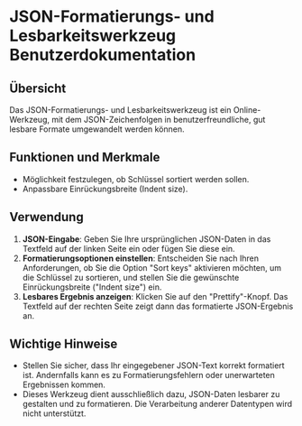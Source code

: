 # JSON-Formatierungs- und Lesbarkeitswerkzeug Benutzerdokumentation

## Übersicht

Das JSON-Formatierungs- und Lesbarkeitswerkzeug ist ein Online-Werkzeug, mit dem JSON-Zeichenfolgen in benutzerfreundliche, gut lesbare Formate umgewandelt werden können.

## Funktionen und Merkmale

* Möglichkeit festzulegen, ob Schlüssel sortiert werden sollen.
* Anpassbare Einrückungsbreite (Indent size).

## Verwendung

1. **JSON-Eingabe**: Geben Sie Ihre ursprünglichen JSON-Daten in das Textfeld auf der linken Seite ein oder fügen Sie diese ein.
2. **Formatierungsoptionen einstellen**: Entscheiden Sie nach Ihren Anforderungen, ob Sie die Option "Sort keys" aktivieren möchten, um die Schlüssel zu sortieren, und stellen Sie die gewünschte Einrückungsbreite ("Indent size") ein.
3. **Lesbares Ergebnis anzeigen**: Klicken Sie auf den "Prettify"-Knopf. Das Textfeld auf der rechten Seite zeigt dann das formatierte JSON-Ergebnis an.

## Wichtige Hinweise

* Stellen Sie sicher, dass Ihr eingegebener JSON-Text korrekt formatiert ist. Andernfalls kann es zu Formatierungsfehlern oder unerwarteten Ergebnissen kommen.
* Dieses Werkzeug dient ausschließlich dazu, JSON-Daten lesbarer zu gestalten und zu formatieren. Die Verarbeitung anderer Datentypen wird nicht unterstützt.